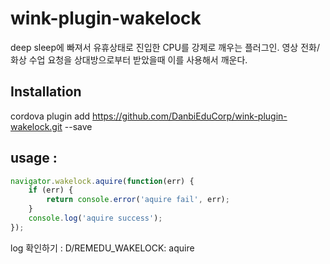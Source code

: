 # wink-plugin-wakelock

deep sleep에 빠져서 유휴상태로 진입한 CPU를 강제로 깨우는 플러그인. 영상 전화/화상 수업 요청을 상대방으로부터 받았을때 이를 사용해서 깨운다.

## Installation

  cordova plugin add https://github.com/DanbiEduCorp/wink-plugin-wakelock.git --save

## usage :
```javascript
navigator.wakelock.aquire(function(err) {
    if (err) {
        return console.error('aquire fail', err);
    }
    console.log('aquire success');
});
```

log 확인하기 : D/REMEDU_WAKELOCK: aquire
